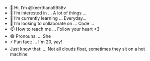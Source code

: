 - 👋 Hi, I’m @keerthana5958v 
- 👀 I’m interested in ... A lot of things ...
- 🌱 I’m currently learning ... Everyday... 
- 💞️ I’m looking to collaborate on ... Code ...  
- 📫 How to reach me ... Follow your heart <3 
- 😄 Pronouns: ... She
- ⚡ Fun fact: ... I'm 20, yay! 
- Just know that: ... Not all clouds float, sometimes they sit on a hot machine 
 
<!---
keerthana5958v/keerthana5958v is a ✨ special ✨ repository because its `README.md` (this file) appears on your GitHub profile.
You can click the Preview link to take a look at your changes.
--->

